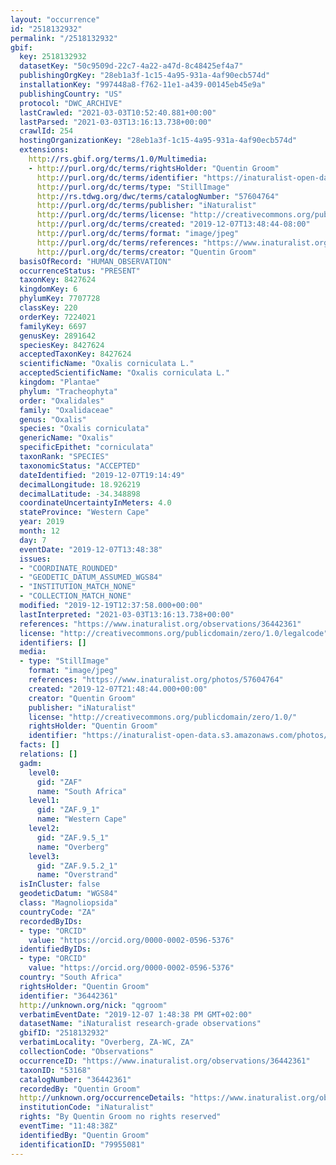 ```yaml
---
layout: "occurrence"
id: "2518132932"
permalink: "/2518132932"
gbif:
  key: 2518132932
  datasetKey: "50c9509d-22c7-4a22-a47d-8c48425ef4a7"
  publishingOrgKey: "28eb1a3f-1c15-4a95-931a-4af90ecb574d"
  installationKey: "997448a8-f762-11e1-a439-00145eb45e9a"
  publishingCountry: "US"
  protocol: "DWC_ARCHIVE"
  lastCrawled: "2021-03-03T10:52:40.881+00:00"
  lastParsed: "2021-03-03T13:16:13.738+00:00"
  crawlId: 254
  hostingOrganizationKey: "28eb1a3f-1c15-4a95-931a-4af90ecb574d"
  extensions:
    http://rs.gbif.org/terms/1.0/Multimedia:
    - http://purl.org/dc/terms/rightsHolder: "Quentin Groom"
      http://purl.org/dc/terms/identifier: "https://inaturalist-open-data.s3.amazonaws.com/photos/57604764/original.jpeg?1575746166"
      http://purl.org/dc/terms/type: "StillImage"
      http://rs.tdwg.org/dwc/terms/catalogNumber: "57604764"
      http://purl.org/dc/terms/publisher: "iNaturalist"
      http://purl.org/dc/terms/license: "http://creativecommons.org/publicdomain/zero/1.0/"
      http://purl.org/dc/terms/created: "2019-12-07T13:48:44-08:00"
      http://purl.org/dc/terms/format: "image/jpeg"
      http://purl.org/dc/terms/references: "https://www.inaturalist.org/photos/57604764"
      http://purl.org/dc/terms/creator: "Quentin Groom"
  basisOfRecord: "HUMAN_OBSERVATION"
  occurrenceStatus: "PRESENT"
  taxonKey: 8427624
  kingdomKey: 6
  phylumKey: 7707728
  classKey: 220
  orderKey: 7224021
  familyKey: 6697
  genusKey: 2891642
  speciesKey: 8427624
  acceptedTaxonKey: 8427624
  scientificName: "Oxalis corniculata L."
  acceptedScientificName: "Oxalis corniculata L."
  kingdom: "Plantae"
  phylum: "Tracheophyta"
  order: "Oxalidales"
  family: "Oxalidaceae"
  genus: "Oxalis"
  species: "Oxalis corniculata"
  genericName: "Oxalis"
  specificEpithet: "corniculata"
  taxonRank: "SPECIES"
  taxonomicStatus: "ACCEPTED"
  dateIdentified: "2019-12-07T19:14:49"
  decimalLongitude: 18.926219
  decimalLatitude: -34.348898
  coordinateUncertaintyInMeters: 4.0
  stateProvince: "Western Cape"
  year: 2019
  month: 12
  day: 7
  eventDate: "2019-12-07T13:48:38"
  issues:
  - "COORDINATE_ROUNDED"
  - "GEODETIC_DATUM_ASSUMED_WGS84"
  - "INSTITUTION_MATCH_NONE"
  - "COLLECTION_MATCH_NONE"
  modified: "2019-12-19T12:37:58.000+00:00"
  lastInterpreted: "2021-03-03T13:16:13.738+00:00"
  references: "https://www.inaturalist.org/observations/36442361"
  license: "http://creativecommons.org/publicdomain/zero/1.0/legalcode"
  identifiers: []
  media:
  - type: "StillImage"
    format: "image/jpeg"
    references: "https://www.inaturalist.org/photos/57604764"
    created: "2019-12-07T21:48:44.000+00:00"
    creator: "Quentin Groom"
    publisher: "iNaturalist"
    license: "http://creativecommons.org/publicdomain/zero/1.0/"
    rightsHolder: "Quentin Groom"
    identifier: "https://inaturalist-open-data.s3.amazonaws.com/photos/57604764/original.jpeg?1575746166"
  facts: []
  relations: []
  gadm:
    level0:
      gid: "ZAF"
      name: "South Africa"
    level1:
      gid: "ZAF.9_1"
      name: "Western Cape"
    level2:
      gid: "ZAF.9.5_1"
      name: "Overberg"
    level3:
      gid: "ZAF.9.5.2_1"
      name: "Overstrand"
  isInCluster: false
  geodeticDatum: "WGS84"
  class: "Magnoliopsida"
  countryCode: "ZA"
  recordedByIDs:
  - type: "ORCID"
    value: "https://orcid.org/0000-0002-0596-5376"
  identifiedByIDs:
  - type: "ORCID"
    value: "https://orcid.org/0000-0002-0596-5376"
  country: "South Africa"
  rightsHolder: "Quentin Groom"
  identifier: "36442361"
  http://unknown.org/nick: "qgroom"
  verbatimEventDate: "2019-12-07 1:48:38 PM GMT+02:00"
  datasetName: "iNaturalist research-grade observations"
  gbifID: "2518132932"
  verbatimLocality: "Overberg, ZA-WC, ZA"
  collectionCode: "Observations"
  occurrenceID: "https://www.inaturalist.org/observations/36442361"
  taxonID: "53168"
  catalogNumber: "36442361"
  recordedBy: "Quentin Groom"
  http://unknown.org/occurrenceDetails: "https://www.inaturalist.org/observations/36442361"
  institutionCode: "iNaturalist"
  rights: "By Quentin Groom no rights reserved"
  eventTime: "11:48:38Z"
  identifiedBy: "Quentin Groom"
  identificationID: "79955081"
---
```

